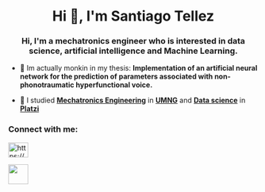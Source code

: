 <h1 align="center">Hi 👋, I'm Santiago Tellez</h1>
<h3 align="center">Hi, I'm a mechatronics engineer who is interested in data science, artificial intelligence and Machine Learning.</h3>

- 🔭 Im actually monkin in my thesis: **Implementation of an artificial neural network for the prediction of parameters associated with non-phonotraumatic hyperfunctional voice.**


* 🌱 I studied [**Mechatronics Engineering**](https://www.umng.edu.co/programas/pregados/ingenieria-mecatronica) in [**UMNG**](https://www.umng.edu.co/inicio) and [**Data science**](https://platzi.com/data-scientist-python/?school=_escuela_escuela-datos_) in  [**Platzi**](https://platzi.com/home)



<h3 align="left">Connect with me:</h3>
<p align="left">
<a href="https://www.linkedin.com/in/teriesu/" target="blank"><img align="center" src="https://raw.githubusercontent.com/rahuldkjain/github-profile-readme-generator/master/src/images/icons/Social/linked-in-alt.svg" alt="https://www.linkedin.com/in/oscar-rodriguez-2b56b719b" height="30" width="40" /></a>


<a href="https://twitter.com/teriesu" target="blank"><img align="center" src="https://upload.wikimedia.org/wikipedia/commons/thumb/4/4f/Twitter-logo.svg/2491px-Twitter-logo.svg.png" height="40" width="40" /></a>
</p>




